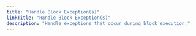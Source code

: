 ```yaml
---
title: "Handle Block Exception(s)"
linkTitle: "Handle Block Exception(s)"
description: "Handle exceptions that occur during block execution."
---
```

